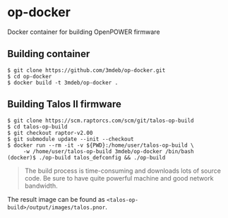 # op-docker

Docker container for building  OpenPOWER firmware

## Building container

```
$ git clone https://github.com/3mdeb/op-docker.git
$ cd op-docker
$ docker build -t 3mdeb/op-docker .
```

## Building Talos II firmware

```
$ git clone https://scm.raptorcs.com/scm/git/talos-op-build
$ cd talos-op-build
$ git checkout raptor-v2.00
$ git submodule update --init --checkout
$ docker run --rm -it -v ${PWD}:/home/user/talos-op-build \
     -w /home/user/talos-op-build 3mdeb/op-docker /bin/bash
(docker)$ ./op-build talos_defconfig && ./op-build
```

> The build process is time-consuming and downloads lots of source code. Be
> sure to have quite powerful machine and good network bandwidth.

The result image can be found as `<talos-op-build>/output/images/talos.pnor`.

